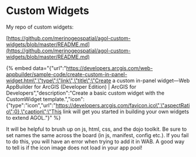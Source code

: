 # Custom Widgets

My repo of custom widgets: 

[https://github.com/merinogeospatial/agol-custom-widgets/blob/master/README.md](https://github.com/merinogeospatial/agol-custom-widgets/blob/master/README.md)

{% embed data="{\"url\":\"https://developers.arcgis.com/web-appbuilder/sample-code/create-custom-in-panel-widget.htm\",\"type\":\"link\",\"title\":\"Create a custom in-panel widget—Web AppBuilder for ArcGIS \(Developer Edition\) \| ArcGIS for Developers\",\"description\":\"Create a basic custom widget with the CustomWidget template.\",\"icon\":{\"type\":\"icon\",\"url\":\"https://developers.arcgis.com/favicon.ico\",\"aspectRatio\":0},\"caption\":\"This link will get you started in building your own widgets to extend AGOL.\"}" %}

 It will be helpful to brush up on js, html, css, and the dojo toolkit. Be sure to set names the same across the board \(in js, manifest, config etc.\). If you fail to do this, you will have an error when trying to add it in WAB. A good way to tell is if the icon image does not load in your app pool!




